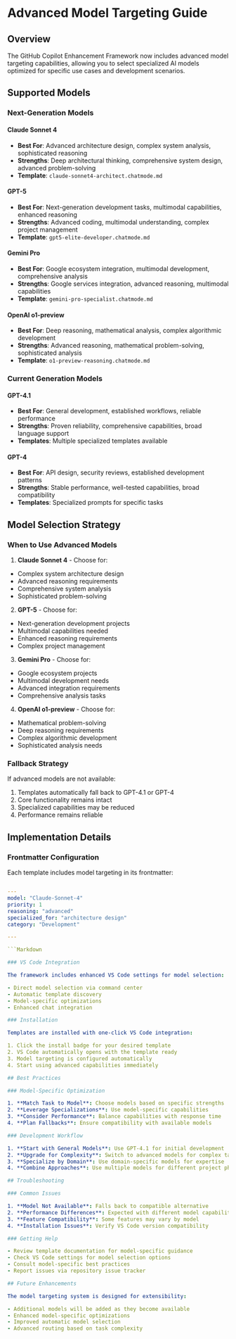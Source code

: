 # Advanced Model Targeting Guide

## Overview

The GitHub Copilot Enhancement Framework now includes advanced model targeting capabilities, allowing you to select specialized AI models optimized for specific use cases and development scenarios.

## Supported Models

### Next-Generation Models

#### Claude Sonnet 4

- **Best For**: Advanced architecture design, complex system analysis, sophisticated reasoning
- **Strengths**: Deep architectural thinking, comprehensive system design, advanced problem-solving
- **Template**: `claude-sonnet4-architect.chatmode.md`

#### GPT-5

- **Best For**: Next-generation development tasks, multimodal capabilities, enhanced reasoning
- **Strengths**: Advanced coding, multimodal understanding, complex project management
- **Template**: `gpt5-elite-developer.chatmode.md`

#### Gemini Pro

- **Best For**: Google ecosystem integration, multimodal development, comprehensive analysis
- **Strengths**: Google services integration, advanced reasoning, multimodal capabilities
- **Template**: `gemini-pro-specialist.chatmode.md`

#### OpenAI o1-preview

- **Best For**: Deep reasoning, mathematical analysis, complex algorithmic development
- **Strengths**: Advanced reasoning, mathematical problem-solving, sophisticated analysis
- **Template**: `o1-preview-reasoning.chatmode.md`

### Current Generation Models

#### GPT-4.1

- **Best For**: General development, established workflows, reliable performance
- **Strengths**: Proven reliability, comprehensive capabilities, broad language support
- **Templates**: Multiple specialized templates available

#### GPT-4

- **Best For**: API design, security reviews, established development patterns
- **Strengths**: Stable performance, well-tested capabilities, broad compatibility
- **Templates**: Specialized prompts for specific tasks

## Model Selection Strategy

### When to Use Advanced Models

1. **Claude Sonnet 4** - Choose for:
- Complex system architecture design
- Advanced reasoning requirements
- Comprehensive system analysis
- Sophisticated problem-solving
2. **GPT-5** - Choose for:
- Next-generation development projects
- Multimodal capabilities needed
- Enhanced reasoning requirements
- Complex project management
3. **Gemini Pro** - Choose for:
- Google ecosystem projects
- Multimodal development needs
- Advanced integration requirements
- Comprehensive analysis tasks
4. **OpenAI o1-preview** - Choose for:
- Mathematical problem-solving
- Deep reasoning requirements
- Complex algorithmic development
- Sophisticated analysis needs

### Fallback Strategy

If advanced models are not available:

1. Templates automatically fall back to GPT-4.1 or GPT-4
2. Core functionality remains intact
3. Specialized capabilities may be reduced
4. Performance remains reliable

## Implementation Details

### Frontmatter Configuration

Each template includes model targeting in its frontmatter:

```YAML

---
model: "Claude-Sonnet-4"
priority: 1
reasoning: "advanced"
specialized_for: "architecture design"
category: "Development"

---

```Markdown

### VS Code Integration

The framework includes enhanced VS Code settings for model selection:

- Direct model selection via command center
- Automatic template discovery
- Model-specific optimizations
- Enhanced chat integration

### Installation

Templates are installed with one-click VS Code integration:

1. Click the install badge for your desired template
2. VS Code automatically opens with the template ready
3. Model targeting is configured automatically
4. Start using advanced capabilities immediately

## Best Practices

### Model-Specific Optimization

1. **Match Task to Model**: Choose models based on specific strengths
2. **Leverage Specializations**: Use model-specific capabilities
3. **Consider Performance**: Balance capabilities with response time
4. **Plan Fallbacks**: Ensure compatibility with available models

### Development Workflow

1. **Start with General Models**: Use GPT-4.1 for initial development
2. **Upgrade for Complexity**: Switch to advanced models for complex tasks
3. **Specialize by Domain**: Use domain-specific models for expertise
4. **Combine Approaches**: Use multiple models for different project phases

## Troubleshooting

### Common Issues

1. **Model Not Available**: Falls back to compatible alternative
2. **Performance Differences**: Expected with different model capabilities
3. **Feature Compatibility**: Some features may vary by model
4. **Installation Issues**: Verify VS Code version compatibility

### Getting Help

- Review template documentation for model-specific guidance
- Check VS Code settings for model selection options
- Consult model-specific best practices
- Report issues via repository issue tracker

## Future Enhancements

The model targeting system is designed for extensibility:

- Additional models will be added as they become available
- Enhanced model-specific optimizations
- Improved automatic model selection
- Advanced routing based on task complexity
